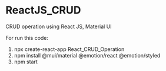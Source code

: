 # ReactJS_CRUD
CRUD operation using React JS, Material UI

For run this code:
1) npx create-react-app React_CRUD_Operation
2) npm install @mui/material @emotion/react @emotion/styled
3) npm start
